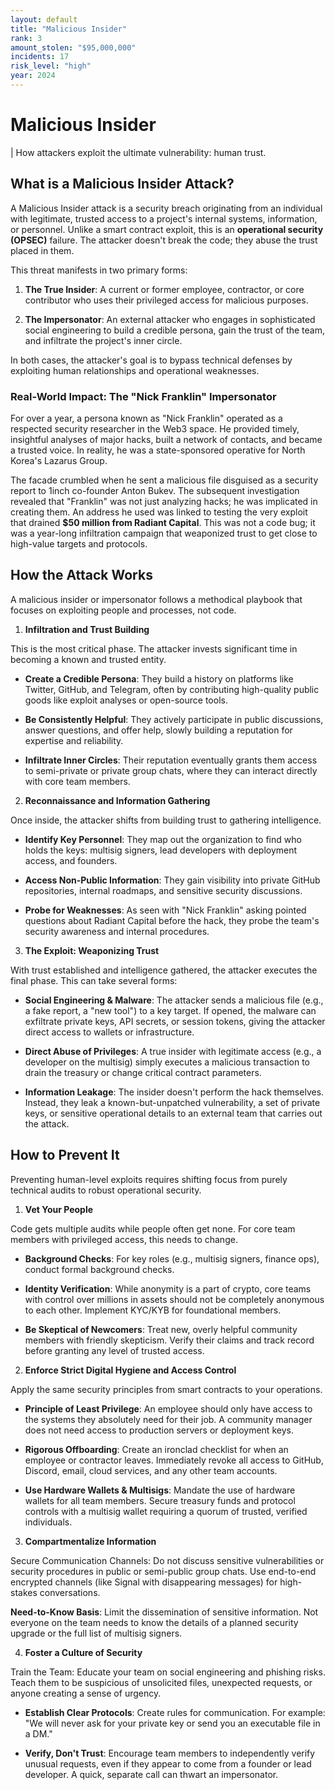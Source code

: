 ```yaml
---
layout: default
title: "Malicious Insider"
rank: 3
amount_stolen: "$95,000,000"
incidents: 17
risk_level: "high"
year: 2024
---
```


# Malicious Insider

| How attackers exploit the ultimate vulnerability: human trust.

## What is a Malicious Insider Attack?

A Malicious Insider attack is a security breach originating from an individual with legitimate, trusted access to a project's internal systems, information, or personnel. Unlike a smart contract exploit, this is an **operational security (OPSEC)** failure. The attacker doesn't break the code; they abuse the trust placed in them.

This threat manifests in two primary forms:

1. **The True Insider**: A current or former employee, contractor, or core contributor who uses their privileged access for malicious purposes.

2. **The Impersonator**: An external attacker who engages in sophisticated social engineering to build a credible persona, gain the trust of the team, and infiltrate the project's inner circle.

In both cases, the attacker's goal is to bypass technical defenses by exploiting human relationships and operational weaknesses.

### Real-World Impact: The "Nick Franklin" Impersonator

For over a year, a persona known as "Nick Franklin" operated as a respected security researcher in the Web3 space. He provided timely, insightful analyses of major hacks, built a network of contacts, and became a trusted voice. In reality, he was a state-sponsored operative for North Korea's Lazarus Group.

The facade crumbled when he sent a malicious file disguised as a security report to 1inch co-founder Anton Bukev. The subsequent investigation revealed that "Franklin" was not just analyzing hacks; he was implicated in creating them. An address he used was linked to testing the very exploit that drained **$50 million from Radiant Capital**. This was not a code bug; it was a year-long infiltration campaign that weaponized trust to get close to high-value targets and protocols.

## How the Attack Works

A malicious insider or impersonator follows a methodical playbook that focuses on exploiting people and processes, not code.

1. **Infiltration and Trust Building**

This is the most critical phase. The attacker invests significant time in becoming a known and trusted entity.

* **Create a Credible Persona**: They build a history on platforms like Twitter, GitHub, and Telegram, often by contributing high-quality public goods like exploit analyses or open-source tools.

* **Be Consistently Helpful**: They actively participate in public discussions, answer questions, and offer help, slowly building a reputation for expertise and reliability.

* **Infiltrate Inner Circles**: Their reputation eventually grants them access to semi-private or private group chats, where they can interact directly with core team members.

2. **Reconnaissance and Information Gathering**

Once inside, the attacker shifts from building trust to gathering intelligence.

* **Identify Key Personnel**: They map out the organization to find who holds the keys: multisig signers, lead developers with deployment access, and founders.

* **Access Non-Public Information**: They gain visibility into private GitHub repositories, internal roadmaps, and sensitive security discussions.

* **Probe for Weaknesses**: As seen with "Nick Franklin" asking pointed questions about Radiant Capital before the hack, they probe the team's security awareness and internal procedures.

3. **The Exploit: Weaponizing Trust**

With trust established and intelligence gathered, the attacker executes the final phase. This can take several forms:

* **Social Engineering & Malware**: The attacker sends a malicious file (e.g., a fake report, a "new tool") to a key target. If opened, the malware can exfiltrate private keys, API secrets, or session tokens, giving the attacker direct access to wallets or infrastructure.

* **Direct Abuse of Privileges**: A true insider with legitimate access (e.g., a developer on the multisig) simply executes a malicious transaction to drain the treasury or change critical contract parameters.

* **Information Leakage**: The insider doesn't perform the hack themselves. Instead, they leak a known-but-unpatched vulnerability, a set of private keys, or sensitive operational details to an external team that carries out the attack.

## How to Prevent It

Preventing human-level exploits requires shifting focus from purely technical audits to robust operational security.

1. **Vet Your People**

Code gets multiple audits while people often get none. For core team members with privileged access, this needs to change.

* **Background Checks**: For key roles (e.g., multisig signers, finance ops), conduct formal background checks.

* **Identity Verification**: While anonymity is a part of crypto, core teams with control over millions in assets should not be completely anonymous to each other. Implement KYC/KYB for foundational members.

* **Be Skeptical of Newcomers**: Treat new, overly helpful community members with friendly skepticism. Verify their claims and track record before granting any level of trusted access.

2. **Enforce Strict Digital Hygiene and Access Control**

Apply the same security principles from smart contracts to your operations.

* **Principle of Least Privilege**: An employee should only have access to the systems they absolutely need for their job. A community manager does not need access to production servers or deployment keys.

* **Rigorous Offboarding**: Create an ironclad checklist for when an employee or contractor leaves. Immediately revoke all access to GitHub, Discord, email, cloud services, and any other team accounts.

* **Use Hardware Wallets & Multisigs**: Mandate the use of hardware wallets for all team members. Secure treasury funds and protocol controls with a multisig wallet requiring a quorum of trusted, verified individuals.

3. **Compartmentalize Information**

Secure Communication Channels: Do not discuss sensitive vulnerabilities or security procedures in public or semi-public group chats. Use end-to-end encrypted channels (like Signal with disappearing messages) for high-stakes conversations.

**Need-to-Know Basis**: Limit the dissemination of sensitive information. Not everyone on the team needs to know the details of a planned security upgrade or the full list of multisig signers.

4. **Foster a Culture of Security**

Train the Team: Educate your team on social engineering and phishing risks. Teach them to be suspicious of unsolicited files, unexpected requests, or anyone creating a sense of urgency.

* **Establish Clear Protocols**: Create rules for communication. For example: "We will never ask for your private key or send you an executable file in a DM."

* **Verify, Don't Trust**: Encourage team members to independently verify unusual requests, even if they appear to come from a founder or lead developer. A quick, separate call can thwart an impersonator.
